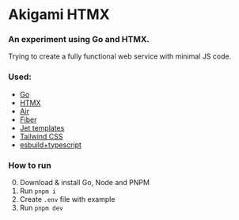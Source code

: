 # Akigami HTMX

### An experiment using Go and HTMX.
Trying to create a fully functional web service with minimal JS code.

### Used:
- [Go](https://go.dev/)
- [HTMX](https://htmx.org/)
- [Air](https://github.com/cosmtrek/air)
- [Fiber](https://gofiber.io/)
- [Jet templates](https://github.com/CloudyKit/jet)
- [Tailwind CSS](https://tailwindcss.com/)
- [esbuild+typescript](https://esbuild.github.io/)

### How to run
0. Download & install Go, Node and PNPM
1. Run `pnpm i`
2. Create `.env` file with example
3. Run `pnpm dev`
